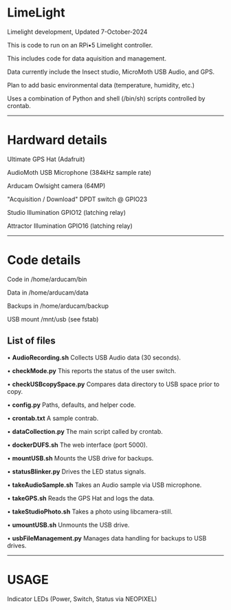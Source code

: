 # LimeLight
Limelight development, Updated 7-October-2024

This is code to run on an RPi•5 Limelight controller. 

This includes code for data aquisition and management.

Data currently include the Insect studio, MicroMoth USB Audio, and GPS.

Plan to add basic environmental data (temperature, humidity, etc.)


Uses a combination of Python and shell (/bin/sh) scripts controlled by crontab.

---

# Hardward details

Ultimate GPS Hat (Adafruit)

AudioMoth USB Microphone (384kHz sample rate)

Arducam Owlsight camera (64MP)

"Acquisition / Download" DPDT switch @ GPIO23

Studio Illumination GPIO12 (latching relay)

Attractor Illumination GPIO16 (latching relay)

---

# Code details

Code in /home/arducam/bin

Data in /home/arducam/data

Backups in /home/arducam/backup

USB mount /mnt/usb (see fstab)

## List of files

• **AudioRecording.sh**	Collects USB Audio data (30 seconds).

• **checkMode.py**		This reports the status of the user switch.

• **checkUSBcopySpace.py**	Compares data directory to USB space prior to copy.

• **config.py**		Paths, defaults, and helper code.

• **crontab.txt**		A sample contrab.

• **dataCollection.py**	The main script called by crontab.

• **dockerDUFS.sh**		The web interface (port 5000).

• **mountUSB.sh**		Mounts the USB drive for backups.

• **statusBlinker.py**	Drives the LED status signals.

• **takeAudioSample.sh**	Takes an Audio sample via USB microphone.

• **takeGPS.sh**		Reads the GPS Hat and logs the data.

• **takeStudioPhoto.sh**	Takes a photo using libcamera-still.

• **umountUSB.sh**		Unmounts the USB drive.

• **usbFileManagement.py**	Manages data handling for backups to USB drives.

---

# USAGE

Indicator LEDs (Power, Switch, Status via NEOPIXEL)

